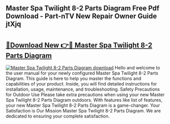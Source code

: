 ## Master Spa Twilight 8-2 Parts Diagram Free Pdf Download - Part-nTV New Repair Owner Guide jtXjq

# <h2><a href="http://dfu606.blite.top/?on=Master+Spa+Twilight+8-2+Parts+Diagram">🔗Download New 👉🔴 Master Spa Twilight 8-2 Parts Diagram</a></h2>

[![Master Spa Twilight 8-2 Parts Diagram download](https://i.imgur.com/lujVjoI.png)](http://dfu606.blite.top/?on=Master+Spa+Twilight+8-2+Parts+Diagram)
Hello and welcome to the user manual for your newly configured Master Spa Twilight 8-2 Parts Diagram. This guide is here to help you master the functions and capabilities of your product. Inside, you will find detailed instructions for installation, usage, maintenance, and troubleshooting. Safety Precautions for Outdoor Use Please take extra precautions when using your new Master Spa Twilight 8-2 Parts Diagram outdoors. With features like list of features, your new Master Spa Twilight 8-2 Parts Diagram is a game-changer. Your Satisfaction is Our Mission Master Spa Twilight 8-2 Parts Diagram. We are dedicated to ensuring your complete satisfaction.
